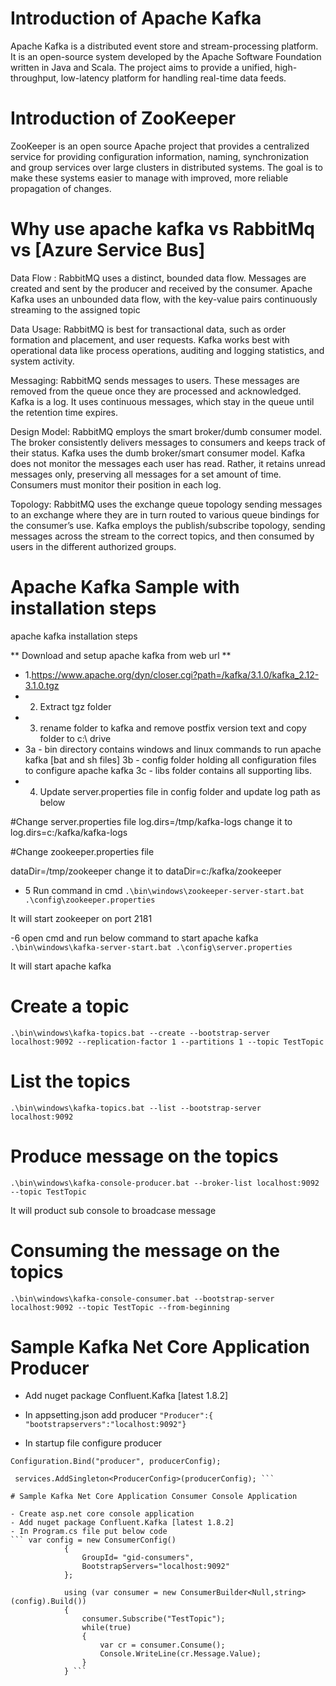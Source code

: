 
# Introduction of Apache Kafka
Apache Kafka is a distributed event store and stream-processing platform. It is an open-source system developed by the Apache Software Foundation written in Java and Scala. The project aims to provide a unified, high-throughput, low-latency platform for handling real-time data feeds.

# Introduction of ZooKeeper
ZooKeeper is an open source Apache project that provides a centralized service for providing configuration information, naming, synchronization and group services over large clusters in distributed systems. The goal is to make these systems easier to manage with improved, more reliable propagation of changes.

# Why use apache kafka vs RabbitMq vs [Azure Service Bus]
Data Flow : 
RabbitMQ uses a distinct, bounded data flow. Messages are created and sent by the producer and received by the consumer.
Apache Kafka uses an unbounded data flow, with the key-value pairs continuously streaming to the assigned topic

Data Usage:
RabbitMQ is best for transactional data, such as order formation and placement, and user requests. 
Kafka works best with operational data like process operations, auditing and logging statistics, and system activity.

Messaging:
RabbitMQ sends messages to users. These messages are removed from the queue once they are processed and acknowledged. 
Kafka is a log. It uses continuous messages, which stay in the queue until the retention time expires.

Design Model:
RabbitMQ employs the smart broker/dumb consumer model. The broker consistently delivers messages to consumers and keeps track of their status. Kafka uses the dumb broker/smart consumer model. Kafka does not monitor the messages each user has read. Rather, it retains unread messages only, preserving all messages for a set amount of time. Consumers must monitor their position in each log.

Topology:
RabbitMQ uses the exchange queue topology sending messages to an exchange where they are in turn routed to various queue bindings for the consumer’s use.
Kafka employs the publish/subscribe topology, sending messages across the stream to the correct topics, and then consumed by users in the different authorized groups.

# Apache Kafka Sample with installation steps
apache kafka installation steps

** Download and setup apache kafka from web url **
- 1.https://www.apache.org/dyn/closer.cgi?path=/kafka/3.1.0/kafka_2.12-3.1.0.tgz
- 2. Extract tgz folder
- 3. rename folder to kafka and remove postfix version text and copy folder to c:\ drive
-  3a - bin directory contains windows and linux commands to run apache kafka [bat and sh files]
   3b - config folder holding all configuration files to configure apache kafka
   3c - libs folder contains all supporting libs.
- 4. Update server.properties file in config folder and update log path as below

#Change server.properties file
log.dirs=/tmp/kafka-logs
change it to
log.dirs=c:/kafka/kafka-logs

#Change zookeeper.properties file

dataDir=/tmp/zookeeper
change it to
dataDir=c:/kafka/zookeeper

- 5 Run command in cmd
``` .\bin\windows\zookeeper-server-start.bat .\config\zookeeper.properties ```

It will start zookeeper on port 2181

-6 open cmd and run below command to start apache kafka
	``` .\bin\windows\kafka-server-start.bat .\config\server.properties ```

It will start apache kafka

# Create a topic

``` .\bin\windows\kafka-topics.bat --create --bootstrap-server localhost:9092 --replication-factor 1 --partitions 1 --topic TestTopic ```

# List the topics

``` .\bin\windows\kafka-topics.bat --list --bootstrap-server localhost:9092 ```

# Produce message on the topics

``` .\bin\windows\kafka-console-producer.bat --broker-list localhost:9092 --topic TestTopic ```

It will product sub console to broadcase message

# Consuming the message on the topics

``` .\bin\windows\kafka-console-consumer.bat --bootstrap-server localhost:9092 --topic TestTopic --from-beginning ```


# Sample Kafka Net Core Application Producer

- Add nuget package Confluent.Kafka [latest 1.8.2]
- In appsetting.json add producer
``` "Producer":{ "bootstrapservers":"localhost:9092"} ```

- In startup file configure producer
``` var producerConfig = new ProducerConfig(); 
Configuration.Bind("producer", producerConfig);
        
 services.AddSingleton<ProducerConfig>(producerConfig); ```

# Sample Kafka Net Core Application Consumer Console Application

- Create asp.net core console application
- Add nuget package Confluent.Kafka [latest 1.8.2]
- In Program.cs file put below code
``` var config = new ConsumerConfig()
            {
                GroupId= "gid-consumers",
                BootstrapServers="localhost:9092"
            };

            using (var consumer = new ConsumerBuilder<Null,string>(config).Build())
            {
                consumer.Subscribe("TestTopic");
                while(true)
                {
                    var cr = consumer.Consume();
                    Console.WriteLine(cr.Message.Value);
                }
            } ```
